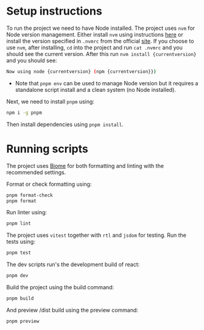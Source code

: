 # Setup instructions

To run the project we need to have Node installed. The project uses `nvm` for Node version management. Either install `nvm` using instructions [here](https://github.com/nvm-sh/nvm?tab=readme-ov-file#installing-and-updating) or install the version specified in `.nvmrc` from the official [site](https://nodejs.org/en/download). If you choose to use `nvm`, after installing, `cd` into the project and run `cat .nvmrc` and you should see the current version. After this run `nvm install {currentversion}` and you should see:

```bash
Now using node {currentversion} (npm {currentversion}})
```
* Note that `pnpm env` can be used to manage Node version but it requires a standalone script install and a clean system (no Node installed). 

Next, we need to install `pnpm` using:

```bash
npm i -g pnpm
```

Then install dependencies using `pnpm install`.

# Running scripts 

The project uses [Biome](https://biomejs.dev/) for both formatting and linting with the recommended settings.

Format or check formatting using:

```bash
pnpm format-check
pnpm format
```
Run linter using:

```bash
pnpm lint
```

The project uses `vitest` together with `rtl` and `jsdom` for testing. Run the tests using:

```bash
pnpm test
```

The dev scripts run's the development build of react:

```bash
pnpm dev
```

Build the project using the build command:

```bash
pnpm build
```

And preview /dist build using the preview command:

```bash
pnpm preview
```
